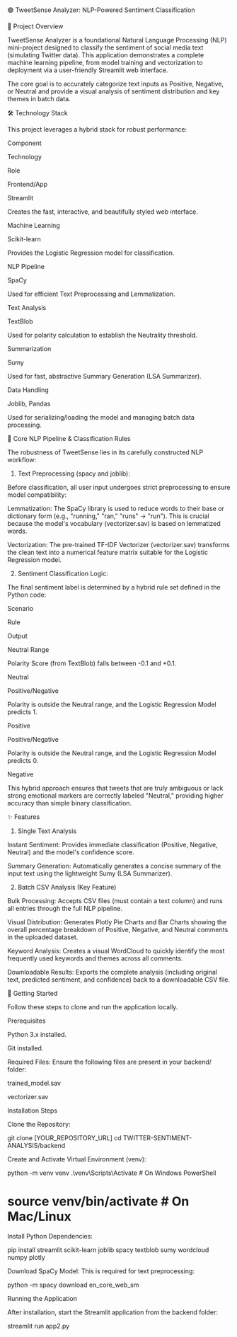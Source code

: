 🟣 TweetSense Analyzer: NLP-Powered Sentiment Classification

🌟 Project Overview

TweetSense Analyzer is a foundational Natural Language Processing (NLP) mini-project designed to classify the sentiment of social media text (simulating Twitter data). This application demonstrates a complete machine learning pipeline, from model training and vectorization to deployment via a user-friendly Streamlit web interface.

The core goal is to accurately categorize text inputs as Positive, Negative, or Neutral and provide a visual analysis of sentiment distribution and key themes in batch data.

🛠️ Technology Stack

This project leverages a hybrid stack for robust performance:

Component

Technology

Role

Frontend/App

Streamlit

Creates the fast, interactive, and beautifully styled web interface.

Machine Learning

Scikit-learn

Provides the Logistic Regression model for classification.

NLP Pipeline

SpaCy

Used for efficient Text Preprocessing and Lemmatization.

Text Analysis

TextBlob

Used for polarity calculation to establish the Neutrality threshold.

Summarization

Sumy

Used for fast, abstractive Summary Generation (LSA Summarizer).

Data Handling

Joblib, Pandas

Used for serializing/loading the model and managing batch data processing.

🧠 Core NLP Pipeline & Classification Rules

The robustness of TweetSense lies in its carefully constructed NLP workflow:

1. Text Preprocessing (spacy and joblib):

Before classification, all user input undergoes strict preprocessing to ensure model compatibility:

Lemmatization: The SpaCy library is used to reduce words to their base or dictionary form (e.g., "running," "ran," "runs" $\rightarrow$ "run"). This is crucial because the model's vocabulary (vectorizer.sav) is based on lemmatized words.

Vectorization: The pre-trained TF-IDF Vectorizer (vectorizer.sav) transforms the clean text into a numerical feature matrix suitable for the Logistic Regression model.

2. Sentiment Classification Logic:

The final sentiment label is determined by a hybrid rule set defined in the Python code:

Scenario

Rule

Output

Neutral Range

Polarity Score (from TextBlob) falls between -0.1 and +0.1.

Neutral

Positive/Negative

Polarity is outside the Neutral range, and the Logistic Regression Model predicts 1.

Positive

Positive/Negative

Polarity is outside the Neutral range, and the Logistic Regression Model predicts 0.

Negative

This hybrid approach ensures that tweets that are truly ambiguous or lack strong emotional markers are correctly labeled "Neutral," providing higher accuracy than simple binary classification.

✨ Features

1. Single Text Analysis

Instant Sentiment: Provides immediate classification (Positive, Negative, Neutral) and the model's confidence score.

Summary Generation: Automatically generates a concise summary of the input text using the lightweight Sumy (LSA Summarizer).

2. Batch CSV Analysis (Key Feature)

Bulk Processing: Accepts CSV files (must contain a text column) and runs all entries through the full NLP pipeline.

Visual Distribution: Generates Plotly Pie Charts and Bar Charts showing the overall percentage breakdown of Positive, Negative, and Neutral comments in the uploaded dataset.

Keyword Analysis: Creates a visual WordCloud to quickly identify the most frequently used keywords and themes across all comments.

Downloadable Results: Exports the complete analysis (including original text, predicted sentiment, and confidence) back to a downloadable CSV file.

🚀 Getting Started

Follow these steps to clone and run the application locally.

Prerequisites

Python 3.x installed.

Git installed.

Required Files: Ensure the following files are present in your backend/ folder:

trained_model.sav

vectorizer.sav

Installation Steps

Clone the Repository:

git clone [YOUR_REPOSITORY_URL]
cd TWITTER-SENTIMENT-ANALYSIS/backend

Create and Activate Virtual Environment (venv):

python -m venv venv
.\venv\Scripts\Activate # On Windows PowerShell

# source venv/bin/activate # On Mac/Linux

Install Python Dependencies:

pip install streamlit scikit-learn joblib spacy textblob sumy wordcloud numpy plotly

Download SpaCy Model: This is required for text preprocessing:

python -m spacy download en_core_web_sm

Running the Application

After installation, start the Streamlit application from the backend folder:

streamlit run app2.py
